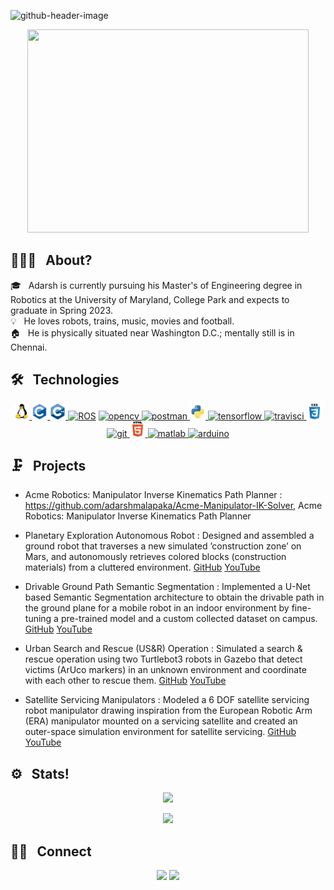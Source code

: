 


![github-header-image](https://user-images.githubusercontent.com/40534801/207946689-5016c93e-1625-472b-be3f-25f54e21079b.png)


<p align="center">
<img src="https://user-images.githubusercontent.com/40534801/207944948-3f2a4377-4d85-4628-b2a5-cc21698bbe32.jpeg" width="450" height="325"
</p>



## 👨🏻‍💻 &nbsp; About?

🎓 &nbsp; Adarsh is currently pursuing his Master's of Engineering degree in Robotics at the University of Maryland, College Park and expects to graduate in Spring 2023.\
💡 &nbsp; He loves robots, trains, music, movies and football.  
:house: &nbsp; He is physically situated near Washington D.C.; mentally still is in Chennai.


## 🛠 &nbsp; Technologies

<p align="center">
    <a href="https://www.linux.org/" target="_blank" rel="noreferrer"> <img src="https://raw.githubusercontent.com/devicons/devicon/master/icons/linux/linux-original.svg" alt="linux" width="25" height="25"/>
   <a href="https://www.cprogramming.com/" target="_blank" rel="noreferrer"> <img src="https://raw.githubusercontent.com/devicons/devicon/master/icons/c/c-original.svg" alt="c" width="25" height="25"/> </a>
   </a> <a href="https://www.w3schools.com/cpp/" target="_blank" rel="noreferrer"> <img src="https://raw.githubusercontent.com/devicons/devicon/master/icons/cplusplus/cplusplus-original.svg" alt="cplusplus" width="25" height="25"/> </a>  
  <a href="https://www.ros.org/" target="_blank" rel="noreferrer"><img src="https://raw.githubusercontent.com/fkromer/awesome-ros2/master/ros_logo.svg?sanitize=true" width="25" height="25" alt="ROS"></a> 
  <a href="https://opencv.org/" target="_blank" rel="noreferrer"> <img src="https://www.vectorlogo.zone/logos/opencv/opencv-icon.svg" alt="opencv" width="25" height="25"/> </a> <a href="https://postman.com" target="_blank" rel="noreferrer"> <img src="https://www.vectorlogo.zone/logos/getpostman/getpostman-icon.svg" alt="postman" width="25" height="25"/> </a> <a href="https://www.python.org" target="_blank" rel="noreferrer"> <img src="https://raw.githubusercontent.com/devicons/devicon/master/icons/python/python-original.svg" alt="python" width="25" height="25"/> </a> <a href="https://www.tensorflow.org" target="_blank" rel="noreferrer"> <img src="https://www.vectorlogo.zone/logos/tensorflow/tensorflow-icon.svg" alt="tensorflow" width="25" height="25"/> </a> <a href="https://travis-ci.org" target="_blank" rel="noreferrer"> <img src="https://www.vectorlogo.zone/logos/travis-ci/travis-ci-icon.svg" alt="travisci" width="25" height="25"/> </a> 
   <a href="https://www.w3schools.com/css/" target="_blank" rel="noreferrer"> <img src="https://raw.githubusercontent.com/devicons/devicon/master/icons/css3/css3-original-wordmark.svg" alt="css3" width="25" height="25"/> </a> 
   <a href="https://git-scm.com/" target="_blank" rel="noreferrer"> <img src="https://www.vectorlogo.zone/logos/git-scm/git-scm-icon.svg" alt="git" width="25" height="25"/> </a> <a href="https://www.w3.org/html/" target="_blank" rel="noreferrer"> <img src="https://raw.githubusercontent.com/devicons/devicon/master/icons/html5/html5-original-wordmark.svg" alt="html5" width="25" height="25"/> </a> 
    <a href="https://www.mathworks.com/" target="_blank" rel="noreferrer"> <img src="https://upload.wikimedia.org/wikipedia/commons/2/21/Matlab_Logo.png" alt="matlab" width="25" height="25"/> </a>
   <a href="https://www.arduino.cc/" target="_blank" rel="noreferrer"> <img src="https://cdn.worldvectorlogo.com/logos/arduino-1.svg" alt="arduino" width="25" height="25"/> </a> 
   </p>

## :clamp: &nbsp; Projects

* Acme Robotics: Manipulator Inverse Kinematics Path Planner :  https://github.com/adarshmalapaka/Acme-Manipulator-IK-Solver, Acme Robotics: Manipulator Inverse Kinematics Path Planner

* Planetary Exploration Autonomous Robot : Designed and assembled a ground robot that traverses a new simulated ’construction zone’ on Mars, and autonomously retrieves colored blocks (construction materials) from a cluttered environment. [GitHub](https://github.com/adarshmalapaka/autonomous-robotics) [YouTube](https://www.youtube.com/watch?v=vczxY16xsr4&ab_channel=AdarshMalapaka)

* Drivable Ground Path Semantic Segmentation : Implemented a U-Net based Semantic Segmentation architecture to obtain the drivable path in the ground plane for a mobile robot in an indoor environment by fine-tuning a pre-trained model and a custom collected dataset on campus. [GitHub](https://github.com/adarshmalapaka/ground-plane-segmentation) [YouTube](https://www.youtube.com/watch?v=34u9Obz_LbE&ab_channel=KumaraRitvikOruganti)

* Urban Search and Rescue (US&R) Operation : Simulated a search & rescue operation using two Turtlebot3 robots in Gazebo that detect victims (ArUco markers) in an unknown environment and coordinate with each other to rescue them. [GitHub](https://github.com/adarshmalapaka/Simplified-Urban-Search-and-Rescue-Operation) [YouTube](https://www.youtube.com/watch?v=bqUnzQA4Owg)
* Satellite Servicing Manipulators : Modeled a 6 DOF satellite servicing robot manipulator drawing inspiration from the European Robotic Arm (ERA) manipulator mounted on a servicing satellite and created an outer-space simulation environment for satellite servicing. [GitHub](https://github.com/adarshmalapaka/satellite-servicer) [YouTube](https://youtu.be/0vtf83gLHIg)




## ⚙️ &nbsp; Stats!

<p align="center">
    <img src="https://github-readme-stats.vercel.app/api?username=adarshmalapaka&show_icons=true&theme=tokyonight" />
</p>

<p align="center">
    <img src="https://github-readme-stats.vercel.app/api/top-langs/?username=adarshmalapaka&layout=compact&hide=html" />                                                          
</p>

## 🤝🏻 &nbsp; Connect
<p align="center">
<a href="https://www.linkedin.com/in/adarsh-malapaka/"><img src="https://img.shields.io/badge/-LinkedIn-0077B5?style=for-the-badge&logo=Linkedin&logoColor=white"/></a>
<a href="mailto:amalapak@terpmail.umd.edu"><img src="https://img.shields.io/badge/-Email-D14836?style=for-the-badge&logo=Gmail&logoColor=white"/></a>
</p>

